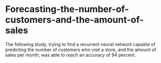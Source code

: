 # Forecasting-the-number-of-customers-and-the-amount-of-sales
The following study, trying to find a recurrent neural network capable of predicting the number of customers who visit a store, and the amount of sales per month, was able to reach an accuracy of 94 percent.
